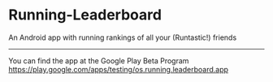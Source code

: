 # Running-Leaderboard
An Android app with running rankings of all your (Runtastic!) friends

----

You can find the app at the Google Play Beta Program
https://play.google.com/apps/testing/os.running.leaderboard.app
